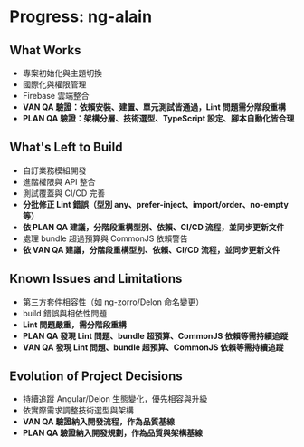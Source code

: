 # Progress: ng-alain

## What Works
- 專案初始化與主題切換
- 國際化與權限管理
- Firebase 雲端整合
- **VAN QA 驗證：依賴安裝、建置、單元測試皆通過，Lint 問題需分階段重構**
- **PLAN QA 驗證：架構分層、技術選型、TypeScript 設定、腳本自動化皆合理**

## What's Left to Build
- 自訂業務模組開發
- 進階權限與 API 整合
- 測試覆蓋與 CI/CD 完善
- **分批修正 Lint 錯誤（型別 any、prefer-inject、import/order、no-empty 等）**
- **依 PLAN QA 建議，分階段重構型別、依賴、CI/CD 流程，並同步更新文件**
- 處理 bundle 超過預算與 CommonJS 依賴警告
- **依 VAN QA 建議，分階段重構型別、依賴、CI/CD 流程，並同步更新文件**

## Known Issues and Limitations
- 第三方套件相容性（如 ng-zorro/Delon 命名變更）
- build 錯誤與相依性問題
- **Lint 問題嚴重，需分階段重構**
- **PLAN QA 發現 Lint 問題、bundle 超預算、CommonJS 依賴等需持續追蹤**
- **VAN QA 發現 Lint 問題、bundle 超預算、CommonJS 依賴等需持續追蹤**

## Evolution of Project Decisions
- 持續追蹤 Angular/Delon 生態變化，優先相容與升級
- 依實際需求調整技術選型與架構
- **VAN QA 驗證納入開發流程，作為品質基線**
- **PLAN QA 驗證納入開發規劃，作為品質與架構基線** 
